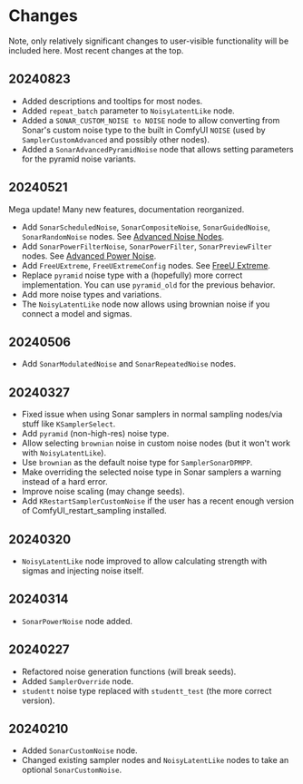 # Changes

Note, only relatively significant changes to user-visible functionality will be included here. Most recent changes at the top.

## 20240823

* Added descriptions and tooltips for most nodes.
* Added `repeat_batch` parameter to `NoisyLatentLike` node.
* Added a `SONAR_CUSTOM_NOISE to NOISE` node to allow converting from Sonar's custom noise type to the built in ComfyUI `NOISE` (used by `SamplerCustomAdvanced` and possibly other nodes).
* Added a `SonarAdvancedPyramidNoise` node that allows setting parameters for the pyramid noise variants.

## 20240521

Mega update! Many new features, documentation reorganized.

* Add `SonarScheduledNoise`, `SonarCompositeNoise`, `SonarGuidedNoise`, `SonarRandomNoise` nodes. See [Advanced Noise Nodes](docs/advanced_noise_nodes.md).
* Add `SonarPowerFilterNoise`, `SonarPowerFilter`, `SonarPreviewFilter` nodes. See [Advanced Power Noise](docs/advanced_power_noise.md).
* Add `FreeUExtreme`, `FreeUExtremeConfig` nodes. See [FreeU Extreme](docs/frux.md).
* Replace `pyramid` noise type with a (hopefully) more correct implementation. You can use `pyramid_old` for the previous behavior.
* Add more noise types and variations.
* The `NoisyLatentLike` node now allows using brownian noise if you connect a model and sigmas.

## 20240506

* Add `SonarModulatedNoise` and `SonarRepeatedNoise` nodes.

## 20240327

* Fixed issue when using Sonar samplers in normal sampling nodes/via stuff like `KSamplerSelect`.
* Add `pyramid` (non-high-res) noise type.
* Allow selecting `brownian` noise in custom noise nodes (but it won't work with `NoisyLatentLike`).
* Use `brownian` as the default noise type for `SamplerSonarDPMPP`.
* Make overriding the selected noise type in Sonar samplers a warning instead of a hard error.
* Improve noise scaling (may change seeds).
* Add `KRestartSamplerCustomNoise` if the user has a recent enough version of ComfyUI_restart_sampling installed.

## 20240320

* `NoisyLatentLike` node improved to allow calculating strength with sigmas and injecting noise itself.

## 20240314

* `SonarPowerNoise` node added.

## 20240227

* Refactored noise generation functions (will break seeds).
* Added `SamplerOverride` node.
* `studentt` noise type replaced with `studentt_test` (the more correct version).

## 20240210

* Added `SonarCustomNoise` node.
* Changed existing sampler nodes and `NoisyLatentLike` nodes to take an optional `SonarCustomNoise`.
